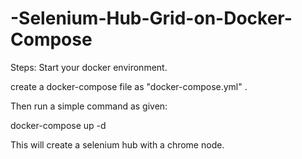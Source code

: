 # -Selenium-Hub-Grid-on-Docker-Compose
Steps: Start your docker environment.

create a docker-compose file as "docker-compose.yml" .

Then run a simple command as given:

docker-compose up -d

This will create a selenium hub with a chrome node.

